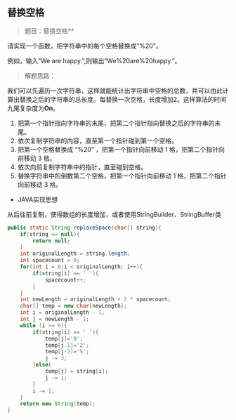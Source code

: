 <link href="markdown.css" rel="stylesheet"></link>

## 替换空格
> 题目：替换空格**    

请实现一个函数，把字符串中的每个空格替换成"%20"。
  
例如，输入“We are happy.”,则输出“We%20are%20happy.”。

> 解题思路：    

我们可以先遍历一次字符串，这样就能统计出字符串中空格的总数，并可以由此计算出替换之后的字符串的总长度。每替换一次空格，长度增加2。这样算法的时间九尾复杂度为**On**。
1. 把第一个指针指向字符串的末尾，把第二个指针指向替换之后的字符串的末尾。
2. 依次复制字符串的内容，直至第一个指针碰到第一个空格。
3. 把第一个空格替换成 “%20” ，把第一个指针向前移动 1 格，把第二个指针向前移动 3 格。
4. 依次向前复制字符串中的指针，直至碰到空格。
5. 替换字符串中的倒数第二个空格，把第一个指针向前移动 1 格，把第二个指针向前移动 3 格。

* JAVA实现思想  

从后往前复制，使得数组的长度增加，或者使用StringBuilder、StringBuffer类

```java
public static String replaceSpace(char[] string){
    if(string == null){
        return null;
    }
    int originalLength = string.length;
    int spacecount = 0;
    for(int i = 0;i < originalLength; i++){
        if(string[i] == ' '){
            spacecount++;
        }
    }
    int newLength = originalLength + 2 * spacecount;
    char[] temp = new char[newLength];
    int i = originalLength - 1;
    int j = newLength - 1;
    while (i >= 0){
        if(string[i] == ' '){
            temp[j]='0';
            temp[j-1]='2';
            temp[j-2]='%';
            j -= 3;
        }else{
            temp[j] = string[i];
            j -= 1;
        }
        i -= 1;
    }
    return new String(temp);
}
```

